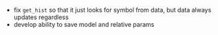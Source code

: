 - fix `get_hist` so that it just looks for symbol from data, but data always updates regardless
- develop ability to save model and relative params